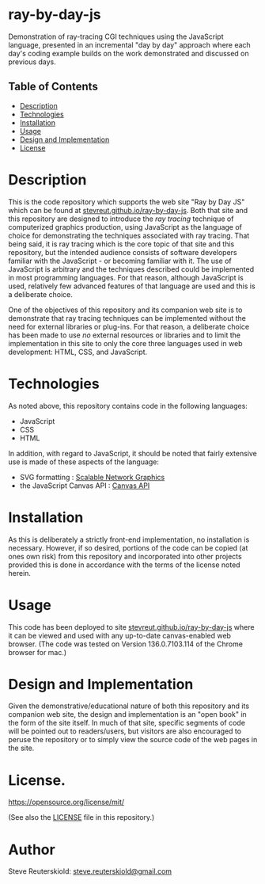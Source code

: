 # ray-by-day-js

Demonstration of ray-tracing CGI techniques using the JavaScript language, 
presented in an incremental "day by day" approach where each day's coding 
example builds on the work demonstrated and discussed on previous days.


## Table of Contents

- [Description](#description)
- [Technologies](#technologies)
- [Installation](#installation)
- [Usage](#usage)
- [Design and Implementation](#design-and-implementation)
- [License](#license)

# Description

This is the code repository which supports the web site "Ray by Day JS" which can
be found at [stevreut.github.io/ray-by-day-js](https://stevreut.github.io/ray-by-day-js/).  Both that site and this repository are designed to introduce the *ray tracing* technique 
of computerized graphics production, using JavaScript as the language of choice for 
demonstrating the techniques associated with ray tracing.  That being said, it is 
ray tracing which is the core topic of that site and this repository, but the intended 
audience consists of software developers familiar with the JavaScript - or becoming
familiar with it.  The use of JavaScript is arbitrary and the techniques described 
could be implemented in most programming languages.  For that reason, although
JavaScript is used, relatively few advanced features of that language are used and this
is a deliberate choice.

One of the objectives of this repository and its companion web site is to demonstrate
that ray tracing techniques can be implemented without the need for external libraries
or plug-ins.  For that reason, a deliberate choice has been made to use *no* external
resources or libraries and to limit the implementation in this site to only the core
three languages used in web development: HTML, CSS, and JavaScript.

# Technologies

As noted above, this repository contains code in the following languages:

- JavaScript
- CSS
- HTML

In addition, with regard to JavaScript, it should be noted that fairly extensive use is made of these aspects of the language:

- SVG formatting : [Scalable Network Graphics](https://developer.mozilla.org/en-US/docs/Web/SVG)
- the JavaScript Canvas API : [Canvas API](https://developer.mozilla.org/en-US/docs/Web/API/Canvas_API)

# Installation

As this is deliberately a strictly front-end implementation, no installation is necessary.  However, if so desired, portions of the code can be copied (at ones own risk) from this repository and incorporated into other projects provided this is done in accordance with the terms of the license noted herein.

# Usage

This code has been deployed to site [stevreut.github.io/ray-by-day-js](https://stevreut.github.io/ray-by-day-js/) where it can be viewed and used with any up-to-date canvas-enabled web browser.  (The code was tested on Version 136.0.7103.114 of the Chrome browser for mac.)

# Design and Implementation

Given the demonstrative/educational nature of both this repository and its companion web site, the design and implementation is an "open book" in the form of the site itself.  In much of that site, specific segments of code will be pointed out to readers/users, but visitors are also encouraged to peruse the repository or to 
simply view the source code of the web pages in the site.

# License.

https://opensource.org/license/mit/ 

(See also the [LICENSE](https://github.com/stevreut/ray-by-day-js/blob/main/README.md) file in this repository.)

# Author

Steve Reuterskiold: steve.reuterskiold@gmail.com
